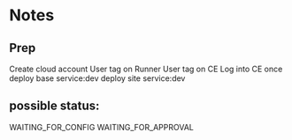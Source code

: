 # Notes

## Prep

Create cloud account
User tag on Runner
User tag on CE
Log into CE once
deploy base service:dev
deploy site service:dev

## possible status:
WAITING_FOR_CONFIG
WAITING_FOR_APPROVAL
